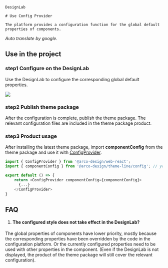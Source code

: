 `````
DesignLab

# Use Config Provider

The platform provides a configuration function for the global default properties of components.
`````
*Auto translate by google.*

## Use in the project

### step1 Configure on the DesignLab

Use the DesignLab to configure the corresponding global default properties.

![](https://lf3-static.bytednsdoc.com/obj/eden-cn/unpzlK_vjyH/ljhwZthlaukjlkulzlp/DesignLab/20221122-113719.gif
)

### step2 Publish theme package

After the configuration is complete, publish the theme package. The relevant configuration files are included in the theme package product.


### step3 Product usage

After installing the latest theme package, import **componentConfig** from the theme package and use it with [ConfigProvider](/react/components/config-provider).

```js
import { ConfigProvider } from '@arco-design/web-react';
import { componentConfig } from '@arco-design/theme-line/config'; // you'r theme package name

export default () => {
    return <ConfigProvider componentConfig={componentConfig}>
      {...}
    </ConfigProvider>
}
```

## FAQ

1. #### The configured style does not take effect in the DesignLab?

The global properties of components have lower priority, mostly because the corresponding properties have been overridden by the code in the configuration platform.
Or the currently configured properties need to be used with other properties in the component. (Even if the DesignLab is not displayed, the product of the theme package will still cover the relevant configuration).